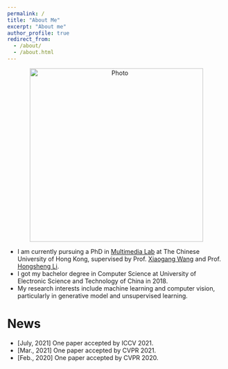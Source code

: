 ```yaml
---
permalink: /
title: "About Me"
excerpt: "About me"
author_profile: true
redirect_from: 
  - /about/
  - /about.html
---
```


<p align="center">
   <img src="https://ruiliu-ai.github.io/files/liurui.jpg?raw=true" alt="Photo" style="width: 400px;"/> 
</p>

* I am currently pursuing a PhD in [Multimedia Lab](http://mmlab.ie.cuhk.edu.hk/) at The Chinese University of Hong Kong, supervised by Prof. [Xiaogang Wang](http://www.ee.cuhk.edu.hk/~xgwang/) and Prof. [Hongsheng Li](http://www.ee.cuhk.edu.hk/~hsli/). 
* I got my bachelor degree in Computer Science at University of Electronic Science and Technology of China in 2018. 
* My research interests include machine learning and computer vision, particularly in generative model and unsupervised learning. 

News
======
* [July, 2021] One paper accepted by ICCV 2021.
* [Mar., 2021] One paper accepted by CVPR 2021.
* [Feb., 2020] One paper accepted by CVPR 2020.
